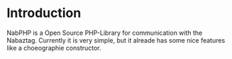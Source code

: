 # Introduction #

NabPHP is a Open Source PHP-Library for communication with the Nabaztag. Currently it is very simple, but it alreade has some nice features like a choeographie constructor.